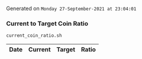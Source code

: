 Generated on `Monday 27-September-2021 at 23:04:01`

### Current to Target Coin Ratio
`current_coin_ratio.sh`

Date|Current|Target|Ratio
---|---|---|---

